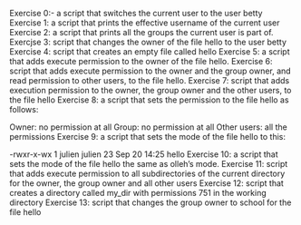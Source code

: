 Exercise 0:- a script that switches the current user to the user betty
Exercise 1: a script that prints the effective username of the current user
Exercise 2: a script that prints all the groups the current user is part of.
Exercjse 3: script that changes the owner of the file hello to the user betty
Exercise 4: script that creates an empty file called hello
Exercise 5: a script that adds execute permission to the owner of the file hello.
Exercise 6: script that adds execute permission to the owner and the group owner, and read permission to other users, to the file hello.
Exercise 7: script that adds execution permission to the owner, the group owner and the other users, to the file hello
Exercise 8: a script that sets the permission to the file hello as follows:

Owner: no permission at all
Group: no permission at all
Other users: all the permissions
Exercise 9: a script that sets the mode of the file hello to this:

-rwxr-x-wx 1 julien julien 23 Sep 20 14:25 hello
Exercise 10: a script that sets the mode of the file hello the same as olleh’s mode.
Exercise 11: script that adds execute permission to all subdirectories of the current directory for the owner, the group owner and all other users
Exercise 12: script that creates a directory called my_dir with permissions 751 in the working directory
Exercise 13: script that changes the group owner to school for the file hello
